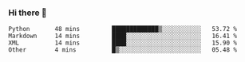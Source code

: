 ### Hi there 👋

<!--
**skywalkerwang98/skywalkerwang98** is a ✨ _special_ ✨ repository because its `README.md` (this file) appears on your GitHub profile.

Here are some ideas to get you started:

- 🔭 I’m currently working on ...
- 🌱 I’m currently learning ...
- 👯 I’m looking to collaborate on ...
- 🤔 I’m looking for help with ...
- 💬 Ask me about ...
- 📫 How to reach me: ...
- 😄 Pronouns: ...
- ⚡ Fun fact: ...
-->

<!--START_SECTION:waka-->

```text
Python       48 mins         █████████████▒░░░░░░░░░░░   53.72 %
Markdown     14 mins         ████░░░░░░░░░░░░░░░░░░░░░   16.41 %
XML          14 mins         ████░░░░░░░░░░░░░░░░░░░░░   15.90 %
Other        4 mins          █▒░░░░░░░░░░░░░░░░░░░░░░░   05.48 %
```

<!--END_SECTION:waka-->
